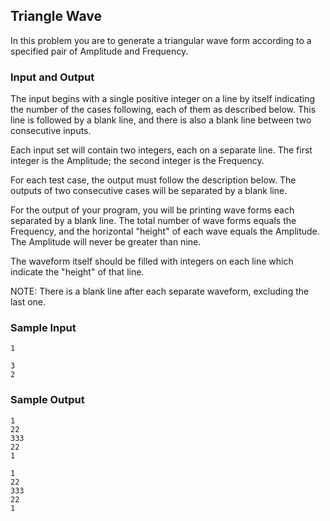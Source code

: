 ## Triangle Wave 
In this problem you are to generate a triangular wave form according to a specified pair of Amplitude and Frequency.

### Input and Output

The input begins with a single positive integer on a line by itself indicating the number of the cases following, each of them as described below. This line is followed by a blank line, and there is also a blank line between two consecutive inputs.

Each input set will contain two integers, each on a separate line. The first integer is the Amplitude; the second integer is the Frequency.

For each test case, the output must follow the description below. The outputs of two consecutive cases will be separated by a blank line.

For the output of your program, you will be printing wave forms each separated by a blank line. The total number of wave forms equals the Frequency, and the horizontal "height" of each wave equals the Amplitude. The Amplitude will never be greater than nine.

The waveform itself should be filled with integers on each line which indicate the "height" of that line.

NOTE: There is a blank line after each separate waveform, excluding the last one.

### Sample Input

	1
	
	3
	2

### Sample Output

	1
	22
	333
	22
	1
	
	1
	22
	333
	22
	1
